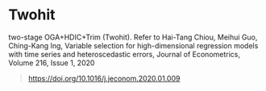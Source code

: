 # Twohit
 two-stage OGA+HDIC+Trim (Twohit). Refer to Hai-Tang Chiou, Meihui Guo, Ching-Kang Ing,
Variable selection for high-dimensional regression models with time series and heteroscedastic errors,
Journal of Econometrics,
Volume 216, Issue 1,
2020
> https://doi.org/10.1016/j.jeconom.2020.01.009

